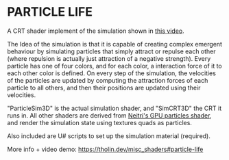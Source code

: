 # PARTICLE LIFE
A CRT shader implement of the simulation shown in [this video](https://www.youtube.com/watch?v=0Kx4Y9TVMGg).

The Idea of the simulation is that it is capable of creating complex emergent behaviour by simulating particles that simply attract or repulse each other (where repulsion is actually just attraction of a negative strength).
Every particle has one of four colors, and for each color, a interaction force of it to each other color is defined. On every step of the simulation, the velocities of the particles are updated by computing the attraction forces of each particle to all others, and then their positions are updated using their velocities.

"ParticleSim3D" is the actual simulation shader, and "SimCRT3D" the CRT it runs in. All other shaders are derived from [Neitri's GPU particles shader](https://github.com/netri/Neitri-Unity-Shaders/tree/master/GPU%20Particles), and render the simulation state using textures quads as particles.

Also included are U# scripts to set up the simulation material (required).

More info + video demo: https://tholin.dev/misc_shaders#particle-life
